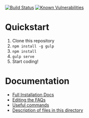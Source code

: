 [![Build Status](https://travis-ci.org/CrisisTextLine/CrisisTrends.svg?branch=v2)](https://travis-ci.org/CrisisTextLine/CrisisTrends)
[![Known Vulnerabilities](https://snyk.io/test/github/CrisisTextLine/CrisisTrends/badge.svg)](https://snyk.io/test/github/CrisisTextLine/CrisisTrends)

# Quickstart

1. Clone this repository
1. `npm install -g gulp`
1. `npm install`
1. `gulp serve`
1. Start coding!

# Documentation
- [Full Installation Docs](docs/install.md)
- [Editing the FAQs](docs/faq.md)
- [Useful commands](docs/commands.md)
- [Description of files in this directory](docs/file-appendix.md)
